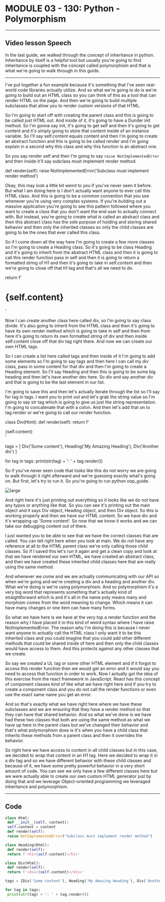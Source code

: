 # MODULE 03 - 130: Python - Polymorphism

---

## Video lesson Speech

In the last guide, we walked through the concept of inheritance in 
python. Inheritance by itself is a helpful tool but usually you're going
 to find inheritance is coupled with the concept called polymorphism and
 that is what we're going to walk through in this guide.

****

I've put together a fun example because it's 
something that I've seen real-world code libraries actually utilize. And
 so what we're going to do is we're going to build out an HTML class so 
you can think of this as a tool that can render HTML on the page. And 
then we're going to build multiple subclasses that allow you to render 
custom versions of that HTML.

So I'm going to start off with creating the parent class and this is 
going to be called just HTML out. And inside of it, it's going to have a
 Dunder init method. So I'm gonna say init, it's going to get self and 
then it's going to get content and it's simply going to store that 
content inside of an instance variable. So I'll say self.content equals 
content and then I'm going to create an abstract function and this is 
going to be called render and I'm going explain in a second why this 
class and why this function is an abstract one.

So you say render self and then I'm going to say `raise NotImplementedError` and then inside it'll say subclass must implement render method.

def render(self):
    raise NotImplementedError('Subclass must implement render method')

Okay, this may look a little bit weird to you if you've never seen it
 before. But what I am doing here is I don't actually want anyone to 
ever call this HTML class. And this is going to be a common convention 
that you see whenever you're using very complex systems. If you're 
building out a massive application you're going to see this pattern 
followed where you want to create a class that you don't want the end 
user to actually connect with. But instead, you're going to create what 
is called an abstract class and then this abstract class has the sole 
purpose of holding and storing shared behavior and then only the 
inherited classes so only the child classes are going to be the ones 
that ever called this class.

So if I come down all the way here I'm going to create a few more 
classes so I'm going to create a Heading class. So it's going to be 
class Heading and it's going to inherit from the abstract HTML class and
 then it is going to call this render function pass in self and then it 
is going to return a formatted string of H1 and then it's going to take 
in self.content and then we're going to close off that h1 tag and that's
 all we need to do.

return f'<h1>{self.content}</h1>'

Now I can create another class here called div, so I'm going to say 
class divide. It's also going to inherit from the HTML class and then 
it's going to have its own render method which is going to take in self 
and then from here it's going to return its own formatted string of div 
and then inside self.content close off that div tag right there. And now
 we can create our own HTML tags.

So I can create a list here called tags and then inside of it I'm 
going to add some elements so I'm going to say tags and then here I can 
call my div class, pass in some content for that div and then I'm going 
to create a Heading element. So I'll say Heading and then this is going 
to be some big heading and then let's have another dev here. So div and 
say another div and that is going to be the last element in our list.

I'm going to save this and then let's actually iterate through the 
list so I'll say for tag in tags. I want you to print out and let's grab
 the string value so I'm going to say str tag which is going to give us 
just the string representation. I'm going to concatenate that with a 
colon. And then let's add that on to tag.render or we're going to call 
our render function.

class Div(Html):
    def render(self):
        return f'<div>{self.content}</div>'

tags = [
             Div('Some content'), 
             Heading('My Amazing Heading'), 
             Div('Another div')
             ]

for tag in tags:
    print(str(tag) + ': ' + tag.render())

So if you've never seen code that looks like this do not worry we are
 going to walk through it right afterward and we're guessing exactly 
what's going on. But first, let's try to run it. So you're going to run 
python oop_guide.

![large](https://s3-us-west-2.amazonaws.com/images-devcamp/Advanced+Python+Programming/Object+Oriented+Programming+(OOP)+in+Python/Using+Polymorphism+to+Build+an+HTML+Generator+in+Python+%23+1605/image11.png)

And right here it's just printing out everything so it looks like we 
do not have any typos or anything like that. So you can see it's 
printing out the main object and it says Div object, Heading object, and
 then Div object. So this is working properly and then we have our HTML 
content. So we have div and it's wrapping up 'Some content'. So now that
 we know it works and we can take our debugging content out of there.

I just wanted you to be able to see that we have the correct classes 
that are called. You can tell right here when you look at main. We do 
not have any reference at all to the HTML parent class we're only 
calling those child classes. So if I saved this let's run it again and 
get a clean copy and look at that we have rendered our own HTML, we have
 created an abstract class, and then we have created these inherited 
child classes here that are really using the same method.

And whenever we come and we are actually communicating with our API 
so when we're going and we're creating a div and a heading and another 
div. What we're doing is we're using polymorphism. And so polymorphism 
it's a very big word that represents something that's actually kind of 
straightforward which is and it's all in the name poly means many and 
morphism comes from the word meaning to change. Which means it can have 
many changes or one item can have many forms.

So what we have here is we have at the very top a render function and
 the reason why I have placed it in this kind of weird syntax where I 
have raise NotImplementedError. The reason why I'm doing this is because
 I never want anyone to actually call the HTML class I only want it to 
be this inherited class and you could imagine that you could add other 
different methods that could be shared inside of here and then only the 
child classes would have access to them. And this protects against any 
other classes that we create.

So say we created a UL tag or some other HTML element and if it 
forgot to access this render function then we would get an error and it 
would say you need to access that function in order to work. Now I 
actually got the idea of this exercise from the react framework in 
JavaScript. React has this concept of component classes kind of like 
what we have right here and if you try to create a component class and 
you do not call the render functions or even use the exact same name you
 get an error.

And so that's exactly what we have right here where we have these 
subclasses and we are ensuring that they have a render method so that 
they can have that shared behavior. And so what we've done is we have 
had these two classes that both are using the same method as what we 
have up here in the parent class but we've changed their behavior and 
that's what polymorphism does is it's when you have a child class that 
inherits these methods from a parent class and then it overrides the 
behavior.

So right here we have access to content in all child classes but in 
this case, we decided to wrap that content in an H1 tag. Here we decided
 to wrap it in a div tag and so we have different behavior with these 
child classes and because of it, we have some pretty powerful behavior 
in a very short amount of code. You can see we only have a few different
 classes here but we were actually able to create our own custom HTML 
generator just by doing that and we leverage Object-oriented programming
 we leveraged inheritance and polymorphism.

****

## Code

```python
class Html:
 def __init__(self, content):
 self.content = content
 def render(self):  
 raise NotImplementedError("Subclass must implement render method")

class Heading(Html):
 def render(self):
 return f'<h1>{self.content}</h1>'

class Div(Html):
 def render(self):
 return f'<div>{self.content}</div>'

tags = [Div('Some content'), Heading('My Amazing Heading'), Div('Another div')]

for tag in tags:
 print(str(tag) + ': ' + tag.render())
```
